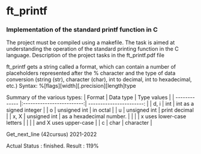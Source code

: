 # ft_printf

### Implementation of the standard printf function in C
The project must be compiled using a makefile. The task is aimed at understanding the operation of the standard printing function in the C language.
Description of the project tasks in the ft_printf.pdf file

ft_printf gets a string called a format, which can contain a number of placeholders represented after the % character and the type of data conversion (string (str), character (char), int to decimal, int to hexadecimal, etc.) Syntax: %[flags][width][.precision][length]type

Summary of the various types:
| Format        | Data type                 | Type values               |
| ------------- |:-------------------------:| -----------------------:  |
| d, i          | int                       | int as a signed integer   |
| o             | unsigned int              | in octal                  |
| u             | unsigned int              | print decimal             |
| x, X          | unsigned int              | as a hexadecimal number.  |
|               |                           | x uses lower-case letters |
|               |                           | and X uses upper-case     |
| c             | char                      | character                 |

Get_next_line (42cursus) 2021-2022

Actual Status : finished.
Result : 119%
